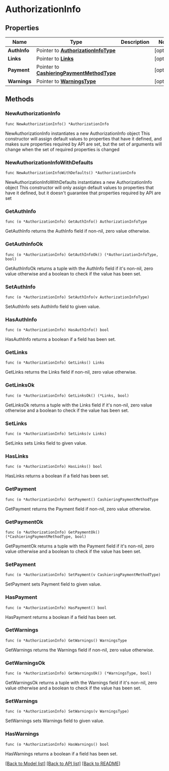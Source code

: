 # AuthorizationInfo

## Properties

Name | Type | Description | Notes
------------ | ------------- | ------------- | -------------
**AuthInfo** | Pointer to [**AuthorizationInfoType**](AuthorizationInfoType.md) |  | [optional] 
**Links** | Pointer to [**Links**](Links.md) |  | [optional] 
**Payment** | Pointer to [**CashieringPaymentMethodType**](CashieringPaymentMethodType.md) |  | [optional] 
**Warnings** | Pointer to [**WarningsType**](WarningsType.md) |  | [optional] 

## Methods

### NewAuthorizationInfo

`func NewAuthorizationInfo() *AuthorizationInfo`

NewAuthorizationInfo instantiates a new AuthorizationInfo object
This constructor will assign default values to properties that have it defined,
and makes sure properties required by API are set, but the set of arguments
will change when the set of required properties is changed

### NewAuthorizationInfoWithDefaults

`func NewAuthorizationInfoWithDefaults() *AuthorizationInfo`

NewAuthorizationInfoWithDefaults instantiates a new AuthorizationInfo object
This constructor will only assign default values to properties that have it defined,
but it doesn't guarantee that properties required by API are set

### GetAuthInfo

`func (o *AuthorizationInfo) GetAuthInfo() AuthorizationInfoType`

GetAuthInfo returns the AuthInfo field if non-nil, zero value otherwise.

### GetAuthInfoOk

`func (o *AuthorizationInfo) GetAuthInfoOk() (*AuthorizationInfoType, bool)`

GetAuthInfoOk returns a tuple with the AuthInfo field if it's non-nil, zero value otherwise
and a boolean to check if the value has been set.

### SetAuthInfo

`func (o *AuthorizationInfo) SetAuthInfo(v AuthorizationInfoType)`

SetAuthInfo sets AuthInfo field to given value.

### HasAuthInfo

`func (o *AuthorizationInfo) HasAuthInfo() bool`

HasAuthInfo returns a boolean if a field has been set.

### GetLinks

`func (o *AuthorizationInfo) GetLinks() Links`

GetLinks returns the Links field if non-nil, zero value otherwise.

### GetLinksOk

`func (o *AuthorizationInfo) GetLinksOk() (*Links, bool)`

GetLinksOk returns a tuple with the Links field if it's non-nil, zero value otherwise
and a boolean to check if the value has been set.

### SetLinks

`func (o *AuthorizationInfo) SetLinks(v Links)`

SetLinks sets Links field to given value.

### HasLinks

`func (o *AuthorizationInfo) HasLinks() bool`

HasLinks returns a boolean if a field has been set.

### GetPayment

`func (o *AuthorizationInfo) GetPayment() CashieringPaymentMethodType`

GetPayment returns the Payment field if non-nil, zero value otherwise.

### GetPaymentOk

`func (o *AuthorizationInfo) GetPaymentOk() (*CashieringPaymentMethodType, bool)`

GetPaymentOk returns a tuple with the Payment field if it's non-nil, zero value otherwise
and a boolean to check if the value has been set.

### SetPayment

`func (o *AuthorizationInfo) SetPayment(v CashieringPaymentMethodType)`

SetPayment sets Payment field to given value.

### HasPayment

`func (o *AuthorizationInfo) HasPayment() bool`

HasPayment returns a boolean if a field has been set.

### GetWarnings

`func (o *AuthorizationInfo) GetWarnings() WarningsType`

GetWarnings returns the Warnings field if non-nil, zero value otherwise.

### GetWarningsOk

`func (o *AuthorizationInfo) GetWarningsOk() (*WarningsType, bool)`

GetWarningsOk returns a tuple with the Warnings field if it's non-nil, zero value otherwise
and a boolean to check if the value has been set.

### SetWarnings

`func (o *AuthorizationInfo) SetWarnings(v WarningsType)`

SetWarnings sets Warnings field to given value.

### HasWarnings

`func (o *AuthorizationInfo) HasWarnings() bool`

HasWarnings returns a boolean if a field has been set.


[[Back to Model list]](../README.md#documentation-for-models) [[Back to API list]](../README.md#documentation-for-api-endpoints) [[Back to README]](../README.md)


